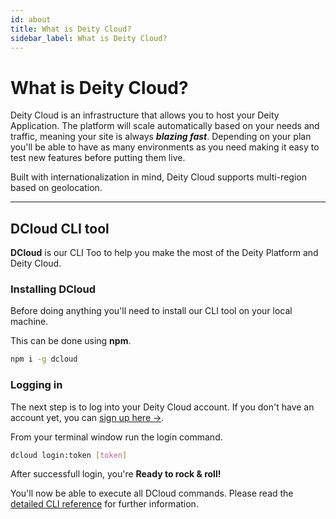 ```yaml
---
id: about
title: What is Deity Cloud?
sidebar_label: What is Deity Cloud?
---
```


# What is Deity Cloud?

<p className="desc">
	Deity Cloud is an infrastructure that allows you to host your Deity Application. The platform will scale automatically based on your needs and traffic, meaning your site is always <strong><i>blazing fast</i></strong>. Depending on your plan you'll be able to have as many environments as you need making it easy to test new features before putting them live.
</p>
<p className="desc">
Built with internationalization in mind, Deity Cloud supports multi-region based on geolocation.
</p>

---

## DCloud CLI tool

**DCloud** is our CLI Too to help you make the most of the Deity Platform and Deity Cloud. 

### Installing DCloud

Before doing anything you'll need to install our CLI tool on your local machine.

This can be done using **npm**.

```bash
npm i -g dcloud
```

### Logging in

The next step is to log into your Deity Cloud account. If you don't have an account yet, you can [sign up here →](https://console.deity.cloud/signup).

From your terminal window run the login command.

```bash
dcloud login:token [token]
```

After successfull login, you're **Ready to rock & roll!**

You'll now be able to execute all DCloud commands. Please read the [detailed CLI reference](/docs/console/cloud/dcloud) for further information.